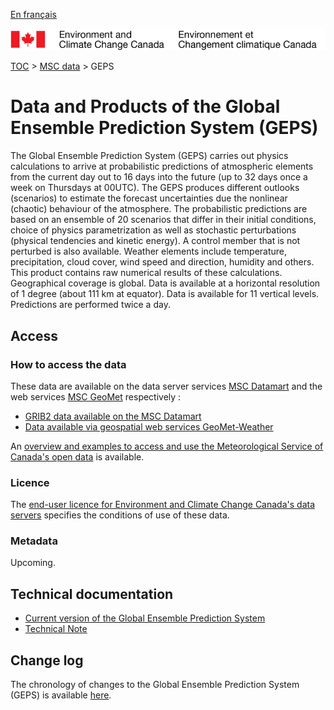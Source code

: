[En français](readme_geps_fr.md)

![ECCC logo](../../img_eccc-logo.png)

[TOC](../../readme_en.md) > [MSC data](../readme_en.md) > GEPS

# Data and Products of the Global Ensemble Prediction System (GEPS)

The Global Ensemble Prediction System (GEPS) carries out physics calculations to arrive at probabilistic predictions of atmospheric elements from the current day out to 16 days into the future (up to 32 days once a week on Thursdays at 00UTC). The GEPS produces different outlooks (scenarios) to estimate the forecast uncertainties due the nonlinear (chaotic) behaviour of the atmosphere. The probabilistic predictions are based on an ensemble of 20 scenarios that differ in their initial conditions, choice of physics parametrization as well as stochastic perturbations (physical tendencies and kinetic energy). A control member that is not perturbed is also available. Weather elements include temperature, precipitation, cloud cover, wind speed and direction, humidity and others. This product contains raw numerical results of these calculations. Geographical coverage is global. Data is available at a horizontal resolution of 1 degree (about 111 km at equator). Data is available for 11 vertical levels. Predictions are performed twice a day.

## Access

### How to access the data

These data are available on the data server services [MSC Datamart](../../msc-datamart/readme_en.md) and the web services [MSC GeoMet](../../msc-geomet/readme_en.md) respectively :

* [GRIB2 data available on the MSC Datamart](readme_geps-datamart_en.md) 
* [Data available via geospatial web services GeoMet-Weather](../../msc-geomet/readme_en.md)

An [overview and examples to access and use the Meteorological Service of Canada's open data](../../usage/readme_en.md) is available.

### Licence

The [end-user licence for Environment and Climate Change Canada's data servers](../../licence/readme_en.md) specifies the conditions of use of these data.

### Metadata

Upcoming.

## Technical documentation

* [Current version of the Global Ensemble Prediction System](https://collaboration.cmc.ec.gc.ca/cmc/cmoi/product_guide/docs/tech_specifications/tech_specifications_GEPS_e.pdf)
* [Technical Note](https://collaboration.cmc.ec.gc.ca/cmc/cmoi/product_guide/docs/tech_notes/technote_geps-600_e.pdf)

## Change log

The chronology of changes to the Global Ensemble Prediction System (GEPS) is available [here](changelog_geps_en.md).
